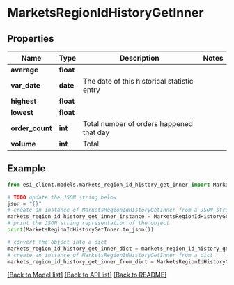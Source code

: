 # MarketsRegionIdHistoryGetInner


## Properties

Name | Type | Description | Notes
------------ | ------------- | ------------- | -------------
**average** | **float** |  | 
**var_date** | **date** | The date of this historical statistic entry | 
**highest** | **float** |  | 
**lowest** | **float** |  | 
**order_count** | **int** | Total number of orders happened that day | 
**volume** | **int** | Total | 

## Example

```python
from esi_client.models.markets_region_id_history_get_inner import MarketsRegionIdHistoryGetInner

# TODO update the JSON string below
json = "{}"
# create an instance of MarketsRegionIdHistoryGetInner from a JSON string
markets_region_id_history_get_inner_instance = MarketsRegionIdHistoryGetInner.from_json(json)
# print the JSON string representation of the object
print(MarketsRegionIdHistoryGetInner.to_json())

# convert the object into a dict
markets_region_id_history_get_inner_dict = markets_region_id_history_get_inner_instance.to_dict()
# create an instance of MarketsRegionIdHistoryGetInner from a dict
markets_region_id_history_get_inner_from_dict = MarketsRegionIdHistoryGetInner.from_dict(markets_region_id_history_get_inner_dict)
```
[[Back to Model list]](../README.md#documentation-for-models) [[Back to API list]](../README.md#documentation-for-api-endpoints) [[Back to README]](../README.md)


